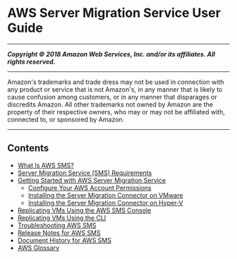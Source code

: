 # AWS Server Migration Service User Guide

-----
*****Copyright &copy; 2018 Amazon Web Services, Inc. and/or its affiliates. All rights reserved.*****

-----
Amazon's trademarks and trade dress may not be used in 
     connection with any product or service that is not Amazon's, 
     in any manner that is likely to cause confusion among customers, 
     or in any manner that disparages or discredits Amazon. All other 
     trademarks not owned by Amazon are the property of their respective
     owners, who may or may not be affiliated with, connected to, or 
     sponsored by Amazon.

-----
## Contents
+ [What Is AWS SMS?](server-migration.md)
+ [Server Migration Service (SMS) Requirements](prereqs.md)
+ [Getting Started with AWS Server Migration Service](SMS_setup.md)
   + [Configure Your AWS Account Permissions](IAM_setup.md)
   + [Installing the Server Migration Connector on VMware](VMware.md)
   + [Installing the Server Migration Connector on Hyper-V](HyperV.md)
+ [Replicating VMs Using the AWS SMS Console](console_workflow.md)
+ [Replicating VMs Using the CLI](cli_workflow.md)
+ [Troubleshooting AWS SMS](troubleshoot-sms.md)
+ [Release Notes for AWS SMS](release-notes.md)
+ [Document History for AWS SMS](doc-history.md)
+ [AWS Glossary](glossary.md)